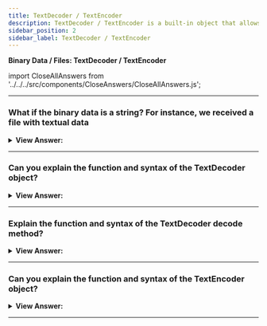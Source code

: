 ```yaml
---
title: TextDecoder / TextEncoder
description: TextDecoder / TextEncoder is a built-in object that allows you to convert between UTF-8 and UTF-16. It is used in the browser to convert the text of a web page to UTF-16.
sidebar_position: 2
sidebar_label: TextDecoder / TextEncoder
---
```


**Binary Data / Files: TextDecoder / TextEncoder**

import CloseAllAnswers from '../../../src/components/CloseAnswers/CloseAllAnswers.js';

<CloseAllAnswers />

---

### What if the binary data is a string? For instance, we received a file with textual data

<details>
  <summary><strong>View Answer:</strong></summary>
  <div>
  <div><strong>Interview Response:</strong> If the binary data is a string, the built-in TextDecoder object allows to read the value into an actual JavaScript string, given the buffer and the encoding. We first need to create it by calling new TextDecoder([label], [options]).
    </div><br />
    <strong>Creation Syntax: </strong> let decoder = new TextDecoder([label], [options])<br /><br />
  </div>
</details>

---

### Can you explain the function and syntax of the TextDecoder object?

<details>
  <summary><strong>View Answer:</strong></summary>
  <div>
  <div><strong>Interview Response:</strong> The built-in TextDecoder object allows to read the value into an actual JavaScript string, given the buffer and the encoding. It has two arguments, including the label and the optional options.<br /><br />The label is the encoding, utf-8 by default, but big5, windows-1251, and many others are also supported.<br /><br />The options object includes two options fatal and ignoreBom. Fatal is a Boolean object. If true, throw an exception for invalid (non-decodable) characters; otherwise (default), replace them with character \uFFFD. If true, the ignoreBOM Boolean gets set; if true, ignore BOM (an optional byte-order Unicode mark), which is rarely required.
</div><br />
  <div><strong className="codeExample">Creation Syntax:</strong> let decoder = new TextDecoder([label], [options])<br />

  </div><br />
  <div><strong className="codeExample">Code Example:</strong><br /><br />

  <div></div>

```js
let utf8decoder = new TextDecoder(); // default 'utf-8' or 'utf8'

// Creating our views to be decoded
let u8arr = new Uint8Array([240, 160, 174, 183]);
let i8arr = new Int8Array([-16, -96, -82, -73]);
let u16arr = new Uint16Array([41200, 47022]);
let i16arr = new Int16Array([-24336, -18514]);
let i32arr = new Int32Array([-1213292304]);
```

  </div>
  </div>
</details>

---

### Explain the function and syntax of the TextDecoder decode method?

<details>
  <summary><strong>View Answer:</strong></summary>
  <div>
  <div><strong>Interview Response:</strong> The `TextDecoder.prototype.decode()` method returns a DOMString containing the text, given in parameters, decoded with the specific method for that TextDecoder object. The decode method has two arguments, including the input and options. The input is the buffer or bufferSource to decode. The options or optional object holds a stream that is valid for decoding streams when the decoder is called repeatedly with incoming chunks of data. In that case, a multi-byte character may occasionally split between chunks. This option tells TextDecoder to memorize “unfinished” characters and decode them when the next chunk comes.
    </div><br />
  <div><strong className="codeExample">Creation Syntax:</strong> let str = decoder.decode([input], [options]);<br />

  </div><br />
  <div><strong className="codeExample">Code Example:</strong><br /><br />

  <div></div>

```js
let uint8Array = new Uint8Array([72, 101, 108, 108, 111]);

alert(new TextDecoder().decode(uint8Array)); // alerts Hello

// We can decode a part of the buffer by creating a subarray view for it:

let uint8Array2 = new Uint8Array([0, 72, 101, 108, 108, 111, 0]);

// the string is in the middle
// create a new view over it, without copying anything
let binaryString = uint8Array2.subarray(1, -1);

alert(new TextDecoder().decode(binaryString)); // alerts Hello
```

  </div>
  </div>
</details>

---

### Can you explain the function and syntax of the TextEncoder object?

<details>
  <summary><strong>View Answer:</strong></summary>
  <div>
  <div><strong>Interview Response:</strong> TextEncoder takes a stream of code points (a string) as input and emits a stream of UTF-8 bytes. It does the reverse of the TextDecoder and converts a string into bytes. The only encoding it supports is “utf-8”. The TextEncoder has two methods including encode(str) and encodeInto(str, destination) methods. The encode(str) method returns a Uint8Array from a string. The encodeInto(str, destination) encodes a string into a destination that must be Uint8Array.
    </div><br />
  <div><strong className="codeExample">Creation Syntax:</strong> let encoder = new TextEncoder();<br />

  </div><br />
  <div><strong className="codeExample">Code Example:</strong><br /><br />

  <div></div>

```js
let encoder = new TextEncoder();

let uint8Array = encoder.encode('Hello');
alert(uint8Array); // 72,101,108,108,111
```

  </div>
  </div>
</details>

---

